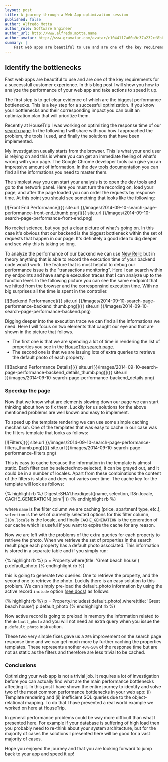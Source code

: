```yaml
---
layout: post
title: A journey through a Web App optimization session
published: false
author: Alfredo Motta
author_role: Software Engineer
author_url: http://www.alfredo.motta.name
author_avatar: http://www.gravatar.com/avatar/c1044117a60a9c37a232cf8b6e2c87a8.png
summary: |
    Fast web apps are beautiful to use and are one of the key requirements for a successfull customer experience. In this blog post I will show you how to analyze the performance of your web app and take actions to speed it up.
---
```


## Identify the bottlenecks
Fast web apps are beautiful to use and are one of the key requirements for a successfull customer experience. In this blog post I will show you how to analyze the performance of your web app and take actions to speed it up. 

The first step is to get clear evidence of which are the biggest performance bottlenecks. This is a key step for a successful optimization. If you know your bottlenecks and their corresponding impact you can built an optimization plan that will prioritize them. 

Recently at HouseTrip I was working on optimizing the response time of our [search page](housetrip.com/en/search-holiday-apartments/london). In the following I will share with you how I approached the problem, the tools I used, and finally the solutions that have been implemented.

My investigation usually starts from the browser. This is what your end user is relying on and this is where you can get an immediate feeling of what's wrong with your page. The Google Chrome developer tools can give you an impressive amount of information. In the [dev tools documentation](https://developer.chrome.com/devtools/docs/timeline) you can find all the informations you need to master them.  

The simplest way you can start your analysis is to open the dev tools and go to the network panel. Here you must turn the recording on, load your page, and after the page loaded you can order the requests by response time. At this point you should see something that looks like the following:

[![Front End Performance]({{ site.url }}/images/2014-09-10-search-page-performance-front-end_thumb.png)]({{ site.url }}/images/2014-09-10-search-page-performance-front-end.png)

No rocket science, but you get a clear picture of what's going on. In this case it's obvious that our backend is the biggest bottleneck within the set of requests that happen in our page. It's definitely a good idea to dig deeper and see why this is taking so long.

To analyze the performance of our backend we can use [New Relic](http://newrelic.com/) but in theory anything that is able to record the execution time of your backend code would work. The feature that is most helpful to debug our performance issue is the "transactions monitoring". Here I can search within my endpoints and have sample execution traces that I can analyze up to the function level. In the following picture you can see the same endpoint that we hitted from the browser and the corresponsind execution time. With no big surprises all the time is spent in the controller.

[![Backend Performance]({{ site.url }}/images/2014-09-10-search-page-performance-backend_thumb.png)]({{ site.url }}/images/2014-09-10-search-page-performance-backend.png)

Digging deeper into the execution trace we can find all the informations we need. Here I will focus on two elements that caught our eye and that are shown in the picture that follows. 

* The first one is that we are spending a lot of time in rendering the list of properties you see in the [HouseTrip search page](http://www.housetrip.com/en/search-holiday-apartments/london). 
* The second one is that we are issuing lots of extra queries to retrieve the default photo of each property. 

[![Backend Performance Details]({{ site.url }}/images/2014-09-10-search-page-performance-backend_details_thumb.png)]({{ site.url }}/images/2014-09-10-search-page-performance-backend_details.png)


### Speedup the page

Now that we know what are elements slowing down our page we can start thinking about how to fix them. Luckily for us solutions for the above mentioned problems are well known and easy to implement.

To speed up the template rendering we can use some simple caching mechanism. One of the templates that was easy to cache in our case was the filters template that looks as follows:

[![Filters]({{ site.url }}/images/2014-09-10-search-page-performance-filters_thumb.png)]({{ site.url }}/images/2014-09-10-search-page-performance-filters.png)

This is easy to cache because the information in the template is almost static. Each filter can be selected/not-selected, it can be grayed out, and it could be in a number of locales. Apart from these combinations the content of the filters is static and does not varies over time. The cache key for the template will look as follows:

{% highlight rb %}
Digest::SHA1.hexdigest([name, selection, I18n.locale, CACHE_GENERATION].join('|'))
{% endhighlight rb %}

where `name` is the filter column we are caching (price, apartment type, etc.), `selection` is the set of currently selected options for this filter column, `I18n.locale` is the locale, and finally `CACHE_GENERATION` is the generation of our cache which is useful if you want to expire the cache for any reason. 

Now we are left with the problems of the extra queries for each property to retrieve the photo. When we retrieve the set of properties in the search result page each property has a default photo associated. This information is stored in a separate table and if you simply run:

{% highlight rb %} 
p = Property.where(title: 'Great beach house')
p.default_photo
{% endhighlight rb %}

this is going to generate two queries. One to retrieve the property, and the second one to retrieve the photo. Luckily there is an easy solution to this problem. We can simply pre-load the default_photo information by using the active record `include` option ([see docs](http://api.rubyonrails.org/classes/ActiveRecord/QueryMethods.html#method-i-includes)) as follows:

{% highlight rb %}
p = Property.includes(:default_photo).where(title: 'Great beach house')
p.default_photo
{% endhighlight rb %}

Now active record is going to preload in memory the information related to the `default_photo` and you will not need an extra query when you issue the `p.default_photo` instruction.

These two very simple fixes gave us a `20%` improvement on the search page response time and we can get much more by further caching the properties templates. These represents another `40%-50%` of the response time but are not as static as the filters and therefore are less trivial to be cached. 

### Conclusions

Optimizing your web app is not a trivial job. It requires a lot of investigation before you can actually find what are the main performance bottlenecks affecting it. In this post I have shown the entire journey to identify and solve two of the most common performance bottlenecks in your web app: (i) Template rendering and (ii) inefficient SQL queries due to the object-relational mapping. To do that I have presented a real world example we worked on here at HouseTrip.

In general performance problems could be way more difficult than what I presented here. For example if your database is suffering of high load then you probably need to re-think about your system architecture, but for the majority of cases the solutions I presented here will be good for a vast majority of cases.

Hope you enjoyed the journey and that you are looking forward to jump back to your app and speed it up!
